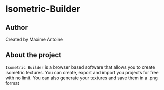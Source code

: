 # Isometric-Builder
## Author
Created by Maxime Antoine
## About the project
``Isometric Builder`` is a browser based software that allows you to create isometric textures. You can create, export and import you projects for free with no limit. You can also generate your textures and save them in a .png format


